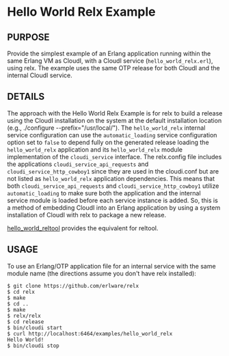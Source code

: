 # Hello World Relx Example

## PURPOSE

Provide the simplest example of an Erlang application running within the same
Erlang VM as CloudI, with a CloudI service (`hello_world_relx.erl`), using relx.
The example uses the same OTP release for both CloudI and the internal CloudI
service.

## DETAILS

The approach with the Hello World Relx Example is for relx to build
a release using the CloudI installation on the system at the default
installation location (e.g., ./configure --prefix="/usr/local/").
The `hello_world_relx` internal service configuration can use the
`automatic_loading` service configuration option set to `false` to depend
fully on the generated release loading the `hello_world_relx` application
and its `hello_world_relx` module implementation of the `cloudi_service`
interface.  The relx.config file includes the applications
`cloudi_service_api_requests` and `cloudi_service_http_cowboy1` since
they are used in the cloudi.conf but are not listed as `hello_world_relx`
application dependencies.  This means that both
`cloudi_service_api_requests` and `cloudi_service_http_cowboy1` utilize
`automatic_loading` to make sure both the application and the internal
service module is loaded before each service instance is added.
So, this is a method of embedding CloudI into an Erlang application by
using a system installation of CloudI with relx to package a new release.

[hello_world_reltool](https://github.com/CloudI/CloudI/tree/master/examples/hello_world_reltool#readme) provides the equivalent for reltool.

## USAGE

To use an Erlang/OTP application file for an internal service with the same
module name (the directions assume you don't have relx installed):

    $ git clone https://github.com/erlware/relx
    $ cd relx
    $ make
    $ cd ..
    $ make
    $ relx/relx
    $ cd release
    $ bin/cloudi start
    $ curl http://localhost:6464/examples/hello_world_relx
    Hello World!
    $ bin/cloudi stop


